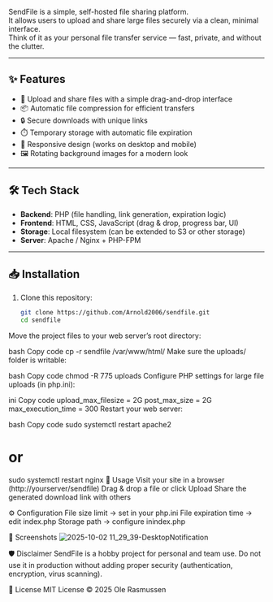 SendFile is a simple, self-hosted file sharing platform.  
It allows users to upload and share large files securely via a clean, minimal interface.  
Think of it as your personal file transfer service — fast, private, and without the clutter.  

---

## ✨ Features

- 🚀 Upload and share files with a simple drag-and-drop interface  
- 📦 Automatic file compression for efficient transfers  
- 🔒 Secure downloads with unique links  
- ⏱️ Temporary storage with automatic file expiration  
- 📱 Responsive design (works on desktop and mobile)  
- 🖼️ Rotating background images for a modern look  

---

## 🛠️ Tech Stack

- **Backend**: PHP (file handling, link generation, expiration logic)  
- **Frontend**: HTML, CSS, JavaScript (drag & drop, progress bar, UI)  
- **Storage**: Local filesystem (can be extended to S3 or other storage)  
- **Server**: Apache / Nginx + PHP-FPM  

---

## 📥 Installation

1. Clone this repository:
   ```bash
   git clone https://github.com/Arnold2006/sendfile.git
   cd sendfile
Move the project files to your web server’s root directory:

bash
Copy code
cp -r sendfile /var/www/html/
Make sure the uploads/ folder is writable:

bash
Copy code
chmod -R 775 uploads
Configure PHP settings for large file uploads (in php.ini):

ini
Copy code
upload_max_filesize = 2G
post_max_size = 2G
max_execution_time = 300
Restart your web server:

bash
Copy code
sudo systemctl restart apache2
# or
sudo systemctl restart nginx
🚀 Usage
Visit your site in a browser (http://yourserver/sendfile)
Drag & drop a file or click Upload
Share the generated download link with others

⚙️ Configuration
File size limit → set in your php.ini
File expiration time → edit index.php
Storage path → configure inindex.php

📸 Screenshots
![2025-10-02 11_29_39-DesktopNotification](https://github.com/user-attachments/assets/7d43228a-3d13-458a-945e-bd631d904142)


🛡️ Disclaimer
SendFile is a hobby project for personal and team use.
Do not use it in production without adding proper security (authentication, encryption, virus scanning).

📄 License
MIT License © 2025 Ole Rasmussen
